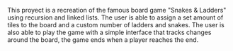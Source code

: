 This proyect is a recreation of the famous board game "Snakes & Ladders" using recursion and linked lists. The user is able to assign a set amount of tiles to the board and a custom number of ladders and snakes. The user is also able to play the game with a simple interface that tracks changes around the board, the game ends when a player reaches the end.
